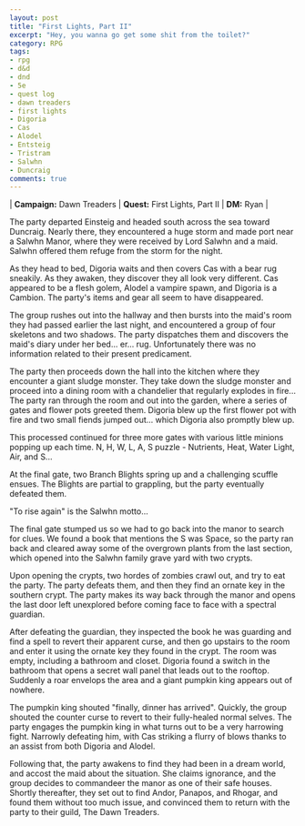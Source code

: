 ```yaml
---
layout: post
title: "First Lights, Part II"
excerpt: "Hey, you wanna go get some shit from the toilet?"
category: RPG
tags:
- rpg
- d&d
- dnd
- 5e
- quest log
- dawn treaders
- first lights
- Digoria
- Cas
- Alodel
- Entsteig
- Tristram
- Salwhn
- Duncraig
comments: true
---
```


| **Campaign:** Dawn Treaders | **Quest:** First Lights, Part II | **DM:** Ryan |

The party departed Einsteig and headed south across the sea toward Duncraig. Nearly there, they encountered a huge storm and made port near a Salwhn Manor, where they were received by Lord Salwhn and a maid. Salwhn offered them refuge from the storm for the night.

As they head to bed, Digoria waits and then covers Cas with a bear rug sneakily. As they awaken, they discover they all look very different. Cas appeared to be a flesh golem, Alodel a vampire spawn, and Digoria is a Cambion. The party's items and gear all seem to have disappeared.

The group rushes out into the hallway and then bursts into the maid's room they had passed earlier the last night, and encountered a group of four skeletons and two shadows. The party dispatches them and discovers the maid's diary under her bed... er... rug. Unfortunately there was no information related to their present predicament.

The party then proceeds down the hall into the kitchen where they encounter a giant sludge monster. They take down the sludge monster and proceed into a dining room with a chandelier that regularly explodes in fire... The party ran through the room and out into the garden, where a series of gates and flower pots greeted them. Digoria blew up the first flower pot with fire and two small fiends jumped out... which Digoria also promptly blew up. 

This processed continued for three more gates with various little minions popping up each time. N, H, W, L, A, S puzzle - Nutrients, Heat, Water Light, Air, and S... 

At the final gate, two Branch Blights spring up and a challenging scuffle ensues. The Blights are partial to grappling, but the party eventually defeated them.

"To rise again" is the Salwhn motto... 

The final gate stumped us so we had to go back into the manor to search for clues. We found a book that mentions the S was Space, so the party ran back and cleared away some of the overgrown plants from the last section, which opened into the Salwhn family grave yard with two crypts. 

Upon opening the crypts, two hordes of zombies crawl out, and try to eat the party. The party defeats them, and then they find an ornate key in the southern crypt. The party makes its way back through the manor and opens the last door left unexplored before coming face to face with a spectral guardian.

After defeating the guardian, they inspected the book he was guarding and find a spell to revert their apparent curse, and then go upstairs to the room and enter it using the ornate key they found in the crypt. The room was empty, including a bathroom and closet. Digoria found a switch in the bathroom that opens a secret wall panel that leads out to the rooftop. Suddenly a roar envelops the area and a giant pumpkin king appears out of nowhere.

The pumpkin king shouted "finally, dinner has arrived". Quickly, the group shouted the counter curse to revert to their fully-healed normal selves. The party engages the pumpkin king in what turns out to be a very harrowing fight. Narrowly defeating him, with Cas striking a flurry of blows thanks to an assist from both Digoria and Alodel. 

Following that, the party awakens to find they had been in a dream world, and accost the maid about the situation. She claims ignorance, and the group decides to commandeer the manor as one of their safe houses. Shortly thereafter, they set out to find Andor, Panapos, and Rhogar, and found them without too much issue, and convinced them to return with the party to their guild, The Dawn Treaders.